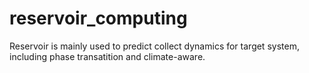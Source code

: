 # reservoir_computing
Reservoir is mainly used to predict collect dynamics for target system, including phase transatition and climate-aware.
